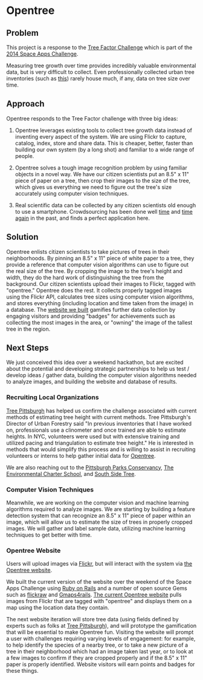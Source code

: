 # Opentree

## Problem
This project is a response to the [Tree Factor Challenge](https://2014.spaceappschallenge.org/challenge/tree-factor/) which is part of the [2014 Space Apps Challenge](https://2014.spaceappschallenge.org/).

Measuring tree growth over time provides incredibly valuable environmental data, but is very difficult to collect.  Even professionally collected urban tree inventories (such as [this](http://www2.daveytreekeeper.com/mytreekeeper/index.html?ds=14)) rarely house much, if any, data on tree size over time. 

## Approach
Opentree responds to the Tree Factor challenge with three big ideas:

1. Opentree leverages existing tools to collect tree growth data instead of inventing every aspect of the system. We are using Flickr to capture, catalog, index, store and share data. This is cheaper, better, faster than building our own system (by a long shot) and familiar to a wide range of people.

2. Opentree solves a tough image recognition problem by using familiar objects in a novel way. We have our citizen scientists put an 8.5" x 11" piece of paper on a tree, then crop their images to the size of the tree, which gives us everything we need to figure out the tree's size accurately using computer vision techniques.

3. Real scientific data can be collected by any citizen scientists old enough to use a smartphone. Crowdsourcing has been done well [time](http://setiathome.ssl.berkeley.edu/) and [time again](https://www.duolingo.com/) in the past, and finds a perfect application here.

## Solution
Opentree enlists citizen scientists to take pictures of trees in their neighborhoods. By pinning an 8.5" x 11" piece of white paper to a tree, they provide a reference that computer vision algorithms can use to figure out the real size of the tree. By cropping the image to the tree's height and width, they do the hard work of distinguishing the tree from the background.  Our citizen scientists upload their images to Flickr, tagged with "opentree." Opentree does the rest.  It collects properly tagged images using the Flickr API, calculates tree sizes using computer vision algorithms, and stores everything (including location and time taken from the image) in a database.  The [website we built](http://www.opentree.info) gamifies further data collection by engaging visitors and providing "badges" for achievements such as collecting the most images in the area, or "owning" the image of the tallest tree in the region.

## Next Steps
We just conceived this idea over a weekend hackathon, but are excited about the potential and developing strategic partnerships to help us test / develop ideas / gather data, building the computer vision algorithms needed to analyze images, and building the website and database of results.

### Recruiting Local Organizations
[Tree Pittsburgh](http://treepittsburgh.org/) has helped us confirm the challenge associated with current methods of estimating tree height with current methods.  Tree Pittsburgh's Director of Urban Forestry said "In previous inventories that I have worked on, professionals use a clinometer and once trained are able to estimate heights. In NYC, volunteers were used but with extensive training and utilized pacing and triangulation to estimate tree height."  He is interested in methods that would simplify this process and is willing to assist in recruiting volunteers or interns to help gather initial data for [Opentree](http://www.opentree.info).

We are also reaching out to the [Pittsburgh Parks Conservancy](http://www.pittsburghparks.org/), [The Environmental Charter School](http://www.environmentalcharterschool.org/), and [South Side Tree](http://sstreeproject.com/).

### Computer Vision Techniques
Meanwhile, we are working on the computer vision and machine learning algorithms required to analyze images.  We are starting by building a feature detection system that can recognize an 8.5" x 11" piece of paper within an image, which will allow us to estimate the size of trees in properly cropped images. We will gather and label sample data, utilizing machine learning techniques to get better with time.

### Opentree Website
Users will upload images via [Flickr](https://www.flickr.com/), but will interact with the system via [the Opentree website](http://www.opentree.info).

We built the current version of the website over the weekend of the Space Apps Challenge using [Ruby on Rails](http://rubyonrails.org/) and a number of open source Gems such as [flickraw](http://hanklords.github.io/flickraw/) and [Gmaps4rails](https://github.com/apneadiving/Google-Maps-for-Rails).   [The current Opentree website](http://www.opentree.info) pulls images from Flickr that are tagged with "opentree" and displays them on a map using the location data they contain.

The next website iteration will store tree data (using fields defined by experts such as folks at [Tree Pittsburgh](http://treepittsburgh.org/)), and will prototype the gamification that will be essential to make Opentree fun.  Visiting the website will prompt a user with challenges requiring varying levels of engagement: for example, to help identify the species of a nearby tree, or to take a new picture of a tree in their neighborhood which had an image taken last year, or to look at a few images to confirm if they are cropped properly and if the 8.5" x 11" paper is properly identified. Website visitors will earn points and badges for these things.
